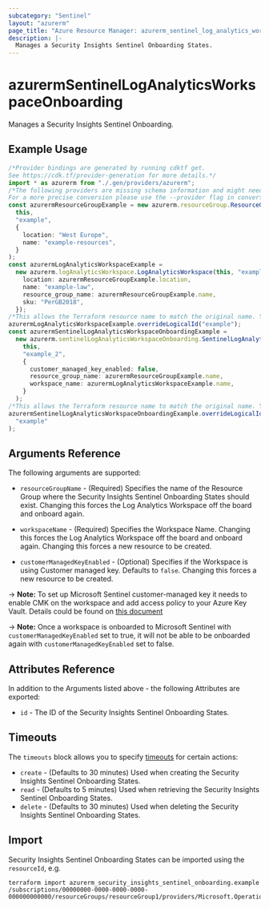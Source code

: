 ```yaml
---
subcategory: "Sentinel"
layout: "azurerm"
page_title: "Azure Resource Manager: azurerm_sentinel_log_analytics_workspace_onboarding"
description: |-
  Manages a Security Insights Sentinel Onboarding States.
---
```


# azurermSentinelLogAnalyticsWorkspaceOnboarding

Manages a Security Insights Sentinel Onboarding.

## Example Usage

```typescript
/*Provider bindings are generated by running cdktf get.
See https://cdk.tf/provider-generation for more details.*/
import * as azurerm from "./.gen/providers/azurerm";
/*The following providers are missing schema information and might need manual adjustments to synthesize correctly: azurerm.
For a more precise conversion please use the --provider flag in convert.*/
const azurermResourceGroupExample = new azurerm.resourceGroup.ResourceGroup(
  this,
  "example",
  {
    location: "West Europe",
    name: "example-resources",
  }
);
const azurermLogAnalyticsWorkspaceExample =
  new azurerm.logAnalyticsWorkspace.LogAnalyticsWorkspace(this, "example_1", {
    location: azurermResourceGroupExample.location,
    name: "example-law",
    resource_group_name: azurermResourceGroupExample.name,
    sku: "PerGB2018",
  });
/*This allows the Terraform resource name to match the original name. You can remove the call if you don't need them to match.*/
azurermLogAnalyticsWorkspaceExample.overrideLogicalId("example");
const azurermSentinelLogAnalyticsWorkspaceOnboardingExample =
  new azurerm.sentinelLogAnalyticsWorkspaceOnboarding.SentinelLogAnalyticsWorkspaceOnboarding(
    this,
    "example_2",
    {
      customer_managed_key_enabled: false,
      resource_group_name: azurermResourceGroupExample.name,
      workspace_name: azurermLogAnalyticsWorkspaceExample.name,
    }
  );
/*This allows the Terraform resource name to match the original name. You can remove the call if you don't need them to match.*/
azurermSentinelLogAnalyticsWorkspaceOnboardingExample.overrideLogicalId(
  "example"
);

```

## Arguments Reference

The following arguments are supported:

*   `resourceGroupName` - (Required) Specifies the name of the Resource Group where the Security Insights Sentinel Onboarding States should exist. Changing this forces the Log Analytics Workspace off the board and onboard again.

*   `workspaceName` - (Required) Specifies the Workspace Name. Changing this forces the Log Analytics Workspace off the board and onboard again. Changing this forces a new resource to be created.

*   `customerManagedKeyEnabled` - (Optional) Specifies if the Workspace is using Customer managed key. Defaults to `false`. Changing this forces a new resource to be created.

\-> **Note:** To set up Microsoft Sentinel customer-managed key it needs to enable CMK on the workspace and add access policy to your Azure Key Vault. Details could be found on [this document](https://learn.microsoft.com/en-us/azure/sentinel/customer-managed-keys)

\-> **Note:** Once a workspace is onboarded to Microsoft Sentinel with `customerManagedKeyEnabled` set to true, it will not be able to be onboarded again with `customerManagedKeyEnabled` set to false.

## Attributes Reference

In addition to the Arguments listed above - the following Attributes are exported:

* `id` - The ID of the Security Insights Sentinel Onboarding States.

## Timeouts

The `timeouts` block allows you to specify [timeouts](https://www.terraform.io/docs/configuration/resources.html#timeouts) for certain actions:

* `create` - (Defaults to 30 minutes) Used when creating the Security Insights Sentinel Onboarding States.
* `read` - (Defaults to 5 minutes) Used when retrieving the Security Insights Sentinel Onboarding States.
* `delete` - (Defaults to 30 minutes) Used when deleting the Security Insights Sentinel Onboarding States.

## Import

Security Insights Sentinel Onboarding States can be imported using the `resourceId`, e.g.

```console
terraform import azurerm_security_insights_sentinel_onboarding.example /subscriptions/00000000-0000-0000-0000-000000000000/resourceGroups/resourceGroup1/providers/Microsoft.OperationalInsights/workspaces/workspace1/providers/Microsoft.SecurityInsights/onboardingStates/defaults
```
